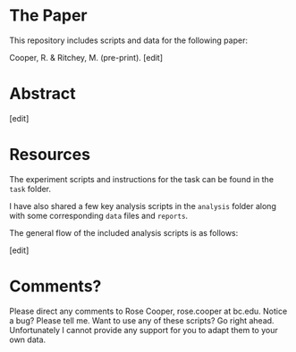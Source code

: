 # The Paper

This repository includes scripts and data for the following paper:

Cooper, R. & Ritchey, M. (pre-print). [edit]

# Abstract

[edit]

# Resources

The experiment scripts and instructions for the task can be found in the ```task``` folder.

I have also shared a few key analysis scripts in the ```analysis``` folder along with some corresponding ```data``` files and ```reports```.

The general flow of the included analysis scripts is as follows:

[edit]

# Comments?

Please direct any comments to Rose Cooper, rose.cooper at bc.edu. Notice a bug? Please tell me. Want to use any of these scripts? Go right ahead. Unfortunately I cannot provide any support for you to adapt them to your own data.
